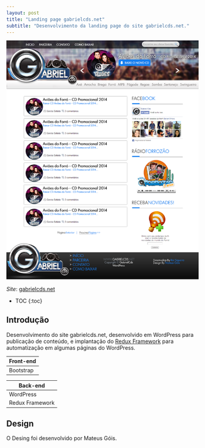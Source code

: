 ```yaml
---
layout: post
title: "Landing page gabrielcds.net"
subtitle: "Desenvolvimento da landing page do site gabrielcds.net."
---
```


![gabrielcds.net](/images/projects/gcds/site-gcds.jpg)

*Site*: [gabrielcds.net](http://gabrielcds.net)

* TOC
{:toc}

## Introdução

Desenvolvimento do site gabrielcds.net, desenvolvido em WordPress para publicação de conteúdo, e implantação do [Redux Framework](https://docs.reduxframework.com/) para automatização em algumas páginas do WordPress.

| Front-end     |
|---------------|
| Bootstrap|

| Back-end           |
|--------------------|
| WordPress          |
| Redux Framework    |

## Design

O Desing foi desenvolvido por Mateus Góis.
